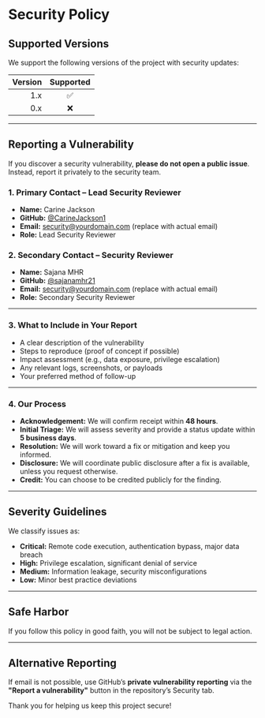 # Security Policy

## Supported Versions
We support the following versions of the project with security updates:

| Version | Supported |
|--------:|:---------:|
| 1.x     | ✅        |
| 0.x     | ❌        |

---

## Reporting a Vulnerability

If you discover a security vulnerability, **please do not open a public issue**. Instead, report it privately to the security team.

### 1. Primary Contact – Lead Security Reviewer
- **Name:** Carine Jackson  
- **GitHub:** [@CarineJackson1](https://github.com/CarineJackson1)  
- **Email:** security@yourdomain.com (replace with actual email)  
- **Role:** Lead Security Reviewer

### 2. Secondary Contact – Security Reviewer
- **Name:** Sajana MHR  
- **GitHub:** [@sajanamhr21](https://github.com/sajanamhr21)  
- **Email:** security@yourdomain.com (replace with actual email)  
- **Role:** Secondary Security Reviewer

---

### 3. What to Include in Your Report
- A clear description of the vulnerability  
- Steps to reproduce (proof of concept if possible)  
- Impact assessment (e.g., data exposure, privilege escalation)  
- Any relevant logs, screenshots, or payloads  
- Your preferred method of follow-up

---

### 4. Our Process
- **Acknowledgement:** We will confirm receipt within **48 hours**.  
- **Initial Triage:** We will assess severity and provide a status update within **5 business days**.  
- **Resolution:** We will work toward a fix or mitigation and keep you informed.  
- **Disclosure:** We will coordinate public disclosure after a fix is available, unless you request otherwise.  
- **Credit:** You can choose to be credited publicly for the finding.

---

## Severity Guidelines
We classify issues as:
- **Critical:** Remote code execution, authentication bypass, major data breach  
- **High:** Privilege escalation, significant denial of service  
- **Medium:** Information leakage, security misconfigurations  
- **Low:** Minor best practice deviations

---

## Safe Harbor
If you follow this policy in good faith, you will not be subject to legal action.

---

## Alternative Reporting
If email is not possible, use GitHub’s **private vulnerability reporting** via the **"Report a vulnerability"** button in the repository’s Security tab.

Thank you for helping us keep this project secure!
